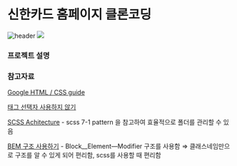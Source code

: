 # 신한카드 홈페이지 클론코딩

![header](https://capsule-render.vercel.app/api?type=waving&color=auto&height=200&section=header&text=신한카드%20홈페이지%20클론코딩&fontSize=40)
<img src="https://img.shields.io/badge/html5-E34F26?style=flat-square&logo=html5&logoColor=black"/>

### 프로젝트 설명

### 참고자료

[Google HTML / CSS guide](https://google.github.io/styleguide/htmlcssguide.html)

[태그 선택자 사용하지 않기](https://frontstuff.io/you-need-to-stop-targeting-tags-in-css)

[SCSS Achitecture](https://itnext.io/structuring-your-sass-projects-c8d41fa55ed4) - scss 7-1 pattern 을 참고하여 효율적으로 폴더를 관리할 수 있음

[BEM 구조 사용하기](https://simple-web.dev/bem-by-example-part-2) - Block\_\_Element—Modifier 구조를 사용함 ⇒ 클래스네임만으로 구조를 알 수 있게 되어 편리함, scss를 사용할 때 편리함
